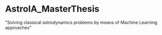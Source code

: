 # AstroIA_MasterThesis
"Solving classical astrodynamics problems by means of Machine Learning approaches"
